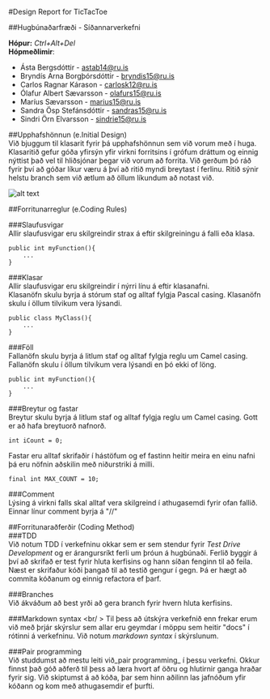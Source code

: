 #Design Report for TicTacToe

##Hugbúnaðarfræði - Síðannarverkefni

**Hópur:** _Ctrl+Alt+Del_ <br />
**Hópmeðlimir**:<br />
* Ásta Bergsdóttir - astab14@ru.is  <br />
* Bryndís Arna Borgþórsdóttir - bryndis15@ru.is <br />
* Carlos Ragnar Kárason - carlosk12@ru.is  <br />
* Ólafur Albert Sævarsson - olafurs15@ru.is  <br />
* Maríus Sævarsson - marius15@ru.is  <br />
* Sandra Ösp Stefánsdóttir - sandras15@ru.is  <br />
* Sindri Örn Elvarsson - sindrie15@ru.is  <br />

##Upphafshönnun (e.Initial Design) <br />
Við bjuggum til klasarit fyrir þá upphafshönnun sem við vorum með í huga. Klasaritið gefur góða yfirsýn yfir virkni forritsins í grófum dráttum og
einnig nýttist það vel til hliðsjónar þegar við vorum að forrita. Við gerðum þó ráð fyrir því að góðar líkur væru á því að ritið myndi breytast í ferlinu. 
Ritið sýnir helstu branch sem við ætlum að öllum líkundum að notast við.
<br /> 

![alt text](https://github.com/KontrolAltDelete/TicTacToe/blob/master/docs/images/Tictactoeclassdiagram.JPG)


##Forritunarreglur (e.Coding Rules) <br />

###Slaufusvigar<br />
Allir slaufusvigar eru skilgreindir strax á eftir skilgreiningu á falli eða klasa.

    public int myFunction(){
        ...
    }

###Klasar <br />
Allir slaufusvigar eru skilgreindir í nýrri línu á eftir klasanafni. <br />
Klasanöfn skulu byrja á stórum staf og alltaf fylgja Pascal casing. Klasanöfn skulu í öllum tilvikum vera lýsandi. <br />

    public class MyClass(){
        ...
    }

###Föll <br />
Fallanöfn skulu byrja á litlum staf og alltaf fylgja reglu um Camel casing. Fallanöfn skulu í öllum tilvikum vera lýsandi en þó ekki of löng. <br />
  
    public int myFunction(){
        ...
    }


###Breytur og fastar <br />
Breytur skulu byrja á litlum staf og alltaf fylgja reglu um Camel casing. Gott er að hafa breytuorð nafnorð. <br />

    int iCount = 0;


Fastar eru alltaf skrifaðir í hástöfum og ef fastinn heitir meira en einu nafni þá eru nöfnin aðskilin með niðurstriki á milli. 

    final int MAX_COUNT = 10;

###Comment <br/>
Lýsing  á virkni falls skal alltaf vera skilgreind í athugasemdi fyrir ofan fallið. <br />
Einnar línur comment byrja á "//"


##Forritunaraðferðir (Coding Method) <br />
###TDD <br />
Við notum TDD í verkefninu okkar sem er sem stendur fyrir _Test Drive Development_ og er árangursríkt ferli um þróun á hugbúnaði. Ferlið byggir á því að skrifað er test fyrir hluta kerfisins og hann síðan fenginn til að feila. Næst er skrifaður kóði þangað til að testið gengur í gegn. Þá er hægt að commita kóðanum og einnig refactora ef þarf. 

###Branches <br />
Við ákváðum að best yrði að gera branch fyrir hvern hluta kerfisins. 

###Markdown syntax <br/ >
Til þess að útskýra verkefnið enn frekar erum við með þrjár skýrslur sem allar eru geymdar í möppu sem heitir "docs" í rótinni á verkefninu. 
Við notum _markdown syntax_ í skýrslunum. 

###Pair programming <br />
Við studdumst að mestu leiti við_pair programming_ í þessu verkefni. Okkur finnst það góð aðferð til þess að læra hvort af öðru og hlutirnir ganga hraðar fyrir sig. Við skiptumst á að kóða, þar sem hinn aðilinn las jafnóðum yfir kóðann og kom með athugasemdir ef þurfti. 




